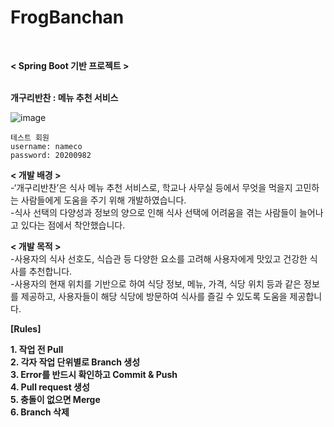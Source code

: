 # FrogBanchan
<br/>

**< Spring Boot 기반 프로젝트 >**
<br/><br/>

**개구리반찬 : 메뉴 추천 서비스**

![image](https://github.com/2023-DDWU-Frog/FrogBanchan/assets/112995965/dfa1a711-f764-446a-ba20-32e0d3b8733e)


```
테스트 회원
username: nameco
password: 20200982
```

**< 개발 배경 >**  
-‘개구리반찬’은 식사 메뉴 추천 서비스로, 학교나 사무실 등에서 무엇을 먹을지 고민하는 사람들에게 도움을 주기 위해 개발하였습니다.  
-식사 선택의 다양성과 정보의 양으로 인해 식사 선택에 어려움을 겪는 사람들이 늘어나고 있다는 점에서 착안했습니다.  

**< 개발 목적 >**  
-사용자의 식사 선호도, 식습관 등 다양한 요소를 고려해 사용자에게 맛있고 건강한 식사를 추천합니다.  
-사용자의 현재 위치를 기반으로 하여 식당 정보, 메뉴, 가격, 식당 위치 등과 같은 정보를 제공하고, 사용자들이 해당 식당에 방문하여 식사를 즐길 수 있도록 도움을 제공합니다.


**[Rules]**

**1. 작업 전 Pull**<br/>
**2. 각자 작업 단위별로 Branch 생성**<br/>
**3. Error를 반드시 확인하고 Commit & Push**<br/>
**4. Pull request 생성**<br/>
**5. 충돌이 없으면 Merge**<br/>
**6. Branch 삭제**
